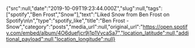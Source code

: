 {"src":null,"date":"2019-10-09T19:23:44.000Z","slug":null,"tags":["spotify","Ben Frost","Snow"],"text":"Liked Snow from Ben Frost on Spotify\n\n","type":"spotify_like","title":"Ben Frost - Snow","category":"posts","media_url":null,"original_url":"https://open.spotify.com/embed/album/4O6duefjcr9j1p1VvcaSa7","location_latitude":null,"additional_payload":null,"location_longitude":null}
